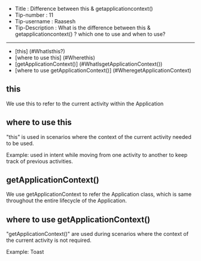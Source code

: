 * Title : Difference between this & getapplicationcontext()
* Tip-number : 11
* Tip-username : Raasesh
* Tip-Description :  What is the difference between this & getapplicationcontext() ? which one to use and when to use?

---
- [this] (#WhatIsthis?)
- [where to use this] (#Wherethis)
- [getApplicationContext()] (#WhatIsgetApplicationContext())
- [where to use getApplicationContext()] (#WheregetApplicationContext)

## <a name="WhatIsthis?"> this </a>

We use this to refer to the current activity within the Application


## <a name="Wherethis"> where to use this </a>

"this" is used in scenarios where the context of the current activity needed to be used.

Example: used in intent while moving from one activity to another to keep track of previous activities. 


## <a name="WhatIsgetApplicationContext()"> getApplicationContext() </a>

We use getApplicationContext to refer the Application class, which is same throughout the entire lifecycle of the Application.


## <a name="WheregetApplicationContext"> where to use getApplicationContext() </a>

"getApplicationContext()" are used during scenarios where   the context of the current activity is not required.

Example: Toast